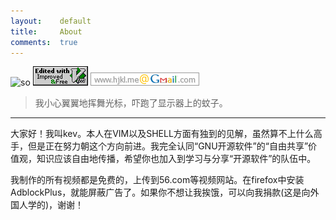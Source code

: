 ```yaml
---
layout:    default
title:     About
comments:  true
---
```


![so](http://stackoverflow.com/users/flair/348785.png?theme=dark)
![vim](/img/love-vim.gif)
![gmail](/img/gmail.png)

> 我小心翼翼地挥舞光标，吓跑了显示器上的蚊子。

----

大家好！我叫kev。本人在VIM以及SHELL方面有独到的见解，虽然算不上什么高手，但是正在努力朝这个方向前进。我完全认同“GNU开源软件”的“自由共享”价值观，知识应该自由地传播，希望你也加入到学习与分享“开源软件”的队伍中。

我制作的所有视频都是免费的，上传到56.com等视频网站。在firefox中安装AdblockPlus，就能屏蔽广告了。如果你不想让我挨饿，可以向我捐款(这是向外国人学的)，谢谢！

